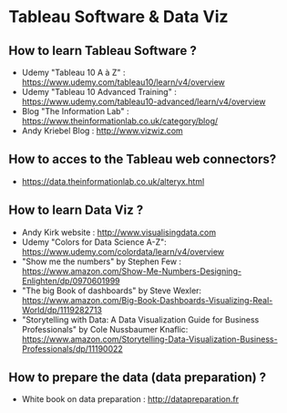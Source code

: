 # Tableau Software & Data Viz 

## How to learn Tableau Software ? 
* Udemy "Tableau 10 A à Z" : https://www.udemy.com/tableau10/learn/v4/overview
* Udemy "Tableau 10 Advanced Training" : https://www.udemy.com/tableau10-advanced/learn/v4/overview
* Blog "The Information Lab" : https://www.theinformationlab.co.uk/category/blog/
* Andy Kriebel Blog : http://www.vizwiz.com

## How to acces to the Tableau web connectors? 
* https://data.theinformationlab.co.uk/alteryx.html

## How to learn Data Viz ? 
* Andy Kirk website : http://www.visualisingdata.com
* Udemy "Colors for Data Science A-Z": https://www.udemy.com/colordata/learn/v4/overview
* "Show me the numbers" by Stephen Few : https://www.amazon.com/Show-Me-Numbers-Designing-Enlighten/dp/0970601999
* "The big Book of dashboards" by Steve Wexler: https://www.amazon.com/Big-Book-Dashboards-Visualizing-Real-World/dp/1119282713
* "Storytelling with Data: A Data Visualization Guide for Business Professionals" by Cole Nussbaumer Knaflic: https://www.amazon.com/Storytelling-Data-Visualization-Business-Professionals/dp/11190022

## How to prepare the data (data preparation) ?
* White book on data preparation : http://datapreparation.fr


